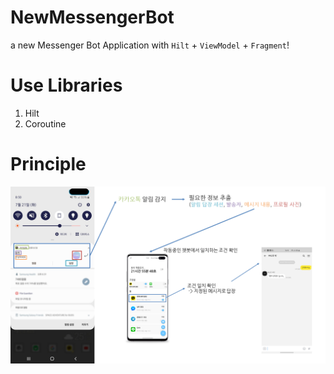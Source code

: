 # NewMessengerBot
a new Messenger Bot Application with `Hilt` + `ViewModel` + `Fragment`!

# Use Libraries
1. Hilt
2. Coroutine

# Principle
![principle](https://raw.githubusercontent.com/sungbin5304/NewKakaoBot/master/images/principle.png)
